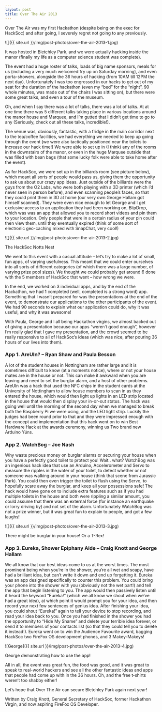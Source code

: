 ```yaml
---
layout: post
title: Over The Air 2013
---
```


Over The Air was my first Hackathon (despite being on the exec for HackSoc) and after going, I severely regret not going to any previously. 

![]({{ site.url }}/img/post-photos/over-the-air-2013-1.jpg)

It was hosted in Bletchley Park, and we were actually hacking inside the manor (finally my life as a computer science student was complete). 

The event had a huge roster of talks, loads of big name sponsors, meals for us (including a very much welcomed fry up on Saturday morning), and even porta-showers, alongside the 36 hours of hacking (from 10AM till 12PM the next day). Unfortunately I was too engrossed in our hacks to get out of my seat for the duration of the hackathon (even my “bed” for the “night”, 90 whole minutes, was made out of the chairs I was sitting on), but there were some great talks, and even a tour of the museum. 

Oh, and when I say there was a lot of talks, there was a lot of talks. At at one time there was 5 different talks taking place in various locations around the manor house and Marquee, and I’m gutted that I didn’t get time to go to any (Seriously, check out all these talks, incredible!).

The venue was, obviously, fantastic, with a fridge in the main corridor next to the tea/coffee facilities, we had everything we needed to keep up going through the event (we were also tactically positioned near the toilets to increase our hack time!) We were able to set up in (I think) any of the rooms in the downstairs of the manor, or even in the huge Marquee outside that was filled with bean bags (that some lucky folk were able to take home after the event). 

As for HackSoc, we were set up in the billiards room (see picture below), which meant all sorts of people would pass us, giving them the opportunity to ask us about our crazy app ideas. Just outside of the billiards were the guys from the O2 Labs, who were both playing with a 3D printer (which I’d never seen in person before), and even scanning people’s faces, so that they could print them in 3D at home (our very own George Hallam got himself scanned). They were even nice enough to let George and I get exclusive access to an application they had been working on, BlipDrop, which was was an app that allowed you to record short videos and pin them to your location. Only people that were in a certain radius of your pin could then view them, until they eventually expired (think of some sort of electronic geo-caching mixed with SnapChat, very cool!)

![]({{ site.url }}/img/post-photos/over-the-air-2013-2.jpg)


The HackSoc Notts Nest

We went to this event with a casual attitude – let’s try to make a lot of small, fun apps, of varying usefulness. This meant that we could enter ourselves into all sorts of different categories (of which there was a large number, of varying prize pool sizes). We thought we could probably get around 6 done with the 5 members of HackSoc that went – how wrong we were. 

In the end, we worked on 3 individual apps, and by the end of the Hackathon, we had 1 completed (well, completed is a strong word) app. Something that I wasn’t prepared for was the presentations at the end of the event, to demonstrate our applications to the other participants of the event. We had 90 seconds to explain what our application could do, why it was useful, and why it was awesome! 

With Paula, George and I all being Hackathon virgins, we almost backed out of giving a presentation because our apps “weren’t good enough”, however I’m really glad that I gave my presentation, and the crowd seemed to be really responsive to all of HackSoc’s ideas (which was nice, after pouring 36 hours of our lives into them).
  
  
  
### App 1. AreUIn? – Ryan Shaw and Paula Besson

A lot of the student houses in Nottingham are rather large and it is sometimes difficult to know (at a moments notice), where or not your house mates are in the house or not. 
This can make it awkward when you are leaving and need to set the burglar alarm, and a host of other problems. AreUIn was a hack that used the NFC chips in the student cards at the University of Nottingham to allow house members to scan in as they entered the house, which would then light up lights in an LED strip located in the house that would then display your in-or-out status. 
The hack was going well until the morning of the second day when we managed to break both the Raspberry Pi we were using, and the LED light strip. Luckily the judges had been round prior to that and they were impressed enough with the concept and implementation that this hack went on to win Best Hardware Hack at the awards ceremony, winning us Two brand new Arduino Yúns.


### App 2. WatchBog – Joe Nash

Why waste precious money on burglar alarms or securing your house when you have a perfectly good toilet to protect you! Wait.. what? WatchBog was an ingenious hack idea that use an Arduino, Accelerometer and Servo to measure the ripples in the water of your toilet, to detect whether or not someone was walking around in your house (think that scene from Jurassic Park). 
You could then even trigger the toilet to flush using the Servo, to hopefully scare away the burglar, and keep all your possessions safe! The hack would have gone on to include extra features such as if you had multiple toilets in the house and both were rippling a similar amount, you could assume that there was an external force (for instance an earthquake or lorry driving by) and not set of the alarm. 
Unfortunately WatchBog was not a prize winner, but it was great fun to explain to people, and got a few laughs!

![]({{ site.url }}/img/post-photos/over-the-air-2013-3.jpg)

There might be burglar in your house! Or a T-Rex!

### App 3. Eureka, Shower Epiphany Aide – Craig Knott and George Hallam

We all know that our best ideas come to us at the worst times. The most prominent being when you’re in the shower, you’re all wet and soapy, have had a brilliant idea, but can’t write it down and end up forgetting it. Eureka was an app designed specifically to counter this problem. You could bring your phone into the shower with you (obviously not the wet part!) and tell the app that begin listening to you. 
The app would then passively listen until it heard the keyword “Eureka!” (which we all know we shout when we’ve had a great idea), at which point it would prompt you for your idea, and then record your next few sentences of genius idea. After finishing your idea, you could shout “Eureka!” again to tell your device to stop recording, and read your idea back to you. 
Once you had finished in the shower you had the opportunity to “Hide My Shame” and delete your terrible idea forever, or send it to members of your contacts list (so that they could tell you to delete it instead!). Eureka went on to win the Audience Favourite award, bagging HackSoc two FireFox OS development phones, and 3 Makey-Makeys!


![George]({{ site.url }}/img/post-photos/over-the-air-2013-4.jpg)

George demonstrating how to use the app!

All in all, the event was great fun, the food was good, and it was great to speak to real-world hackers and see all the other fantastic ideas and apps that people had come up with in the 36 hours. 
Oh, and the free t-shirts weren’t too shabby either!

Let’s hope that Over The Air can secure Bletchley Park again next year!

Written by Craig Knott, General Secretary of HackSoc, former Hackathon Virgin, and now aspiring FireFox OS Developer.
